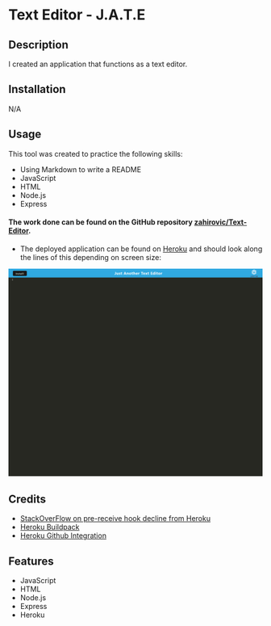 # Text Editor - J.A.T.E

## Description

I created an application that functions as a text editor.

## Installation

N/A

## Usage 

This tool was created to practice the following skills:
- Using Markdown to write a README
- JavaScript
- HTML
- Node.js
- Express

#### The work done can be found on the GitHub repository [zahirovic/Text-Editor](https://github.com/zahirovic/Text-Editor).

- The deployed application can be found on [Heroku](https://text-editor-mz.herokuapp.com/) and should look along the lines of this depending on screen size:

![Text-Editor-Example](assets/images/text-editor-example.png)


## Credits
- [StackOverFlow on pre-receive hook decline from Heroku](https://stackoverflow.com/questions/8216586/git-heroku-pre-receive-hook-declined)
- [Heroku Buildpack](https://devcenter.heroku.com/articles/buildpacks)
- [Heroku Github Integration](https://devcenter.heroku.com/articles/github-integration)

## Features
- JavaScript
- HTML
- Node.js
- Express
- Heroku 
